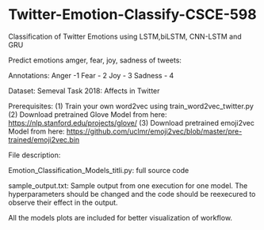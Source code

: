 # Twitter-Emotion-Classify-CSCE-598
Classification of Twitter Emotions using LSTM,biLSTM, CNN-LSTM and GRU 

Predict emotions amger, fear, joy, sadness of tweets: 

Annotations: Anger -1 Fear - 2 Joy - 3 Sadness - 4

Dataset: Semeval Task 2018: Affects in Twitter

Prerequisites: (1) Train your own word2vec using train_word2vec_twitter.py
               (2) Download pretrained Glove Model from here: https://nlp.stanford.edu/projects/glove/
               (3) Download pretrained emoji2vec Model from here: https://github.com/uclmr/emoji2vec/blob/master/pre-trained/emoji2vec.bin

File description:

Emotion_Classification_Models_titli.py: full source code

sample_output.txt: Sample output from one execution for one model. The hyperparameters should be changed and the code should be reexecured to observe their effect in the output.

All the models plots are included for better visualization of workflow.
